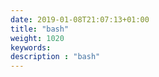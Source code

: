 ```yaml
---
date: 2019-01-08T21:07:13+01:00
title: "bash"
weight: 1020
keywords:
description : "bash"
---
```




